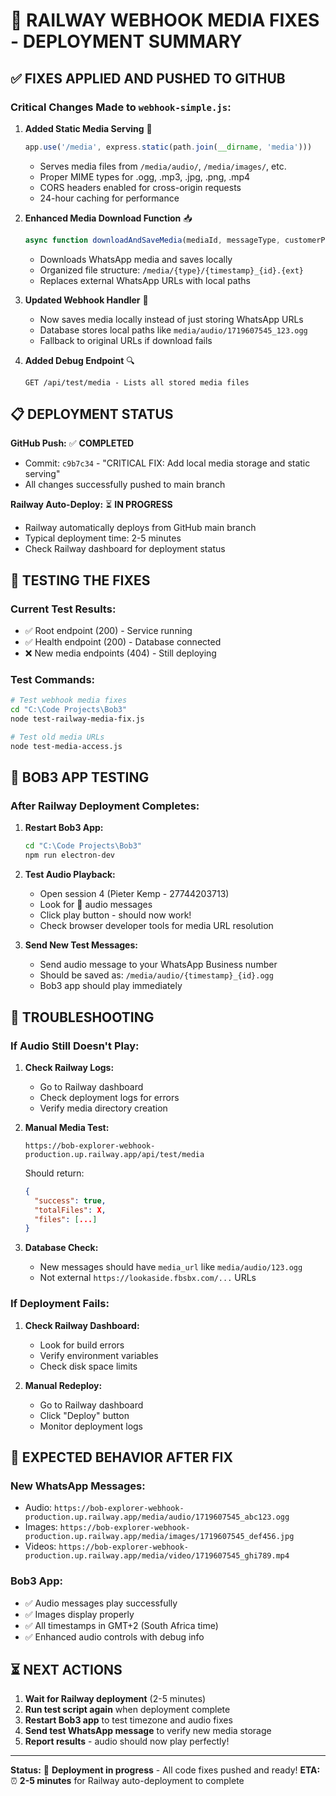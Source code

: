 # 🚀 RAILWAY WEBHOOK MEDIA FIXES - DEPLOYMENT SUMMARY

## ✅ FIXES APPLIED AND PUSHED TO GITHUB

### **Critical Changes Made to `webhook-simple.js`:**

1. **Added Static Media Serving** 📁
   ```javascript
   app.use('/media', express.static(path.join(__dirname, 'media')))
   ```
   - Serves media files from `/media/audio/`, `/media/images/`, etc.
   - Proper MIME types for .ogg, .mp3, .jpg, .png, .mp4
   - CORS headers enabled for cross-origin requests
   - 24-hour caching for performance

2. **Enhanced Media Download Function** 📥
   ```javascript
   async function downloadAndSaveMedia(mediaId, messageType, customerPhone)
   ```
   - Downloads WhatsApp media and saves locally
   - Organized file structure: `/media/{type}/{timestamp}_{id}.{ext}`
   - Replaces external WhatsApp URLs with local paths

3. **Updated Webhook Handler** 🔄
   - Now saves media locally instead of just storing WhatsApp URLs
   - Database stores local paths like `media/audio/1719607545_123.ogg`
   - Fallback to original URLs if download fails

4. **Added Debug Endpoint** 🔍
   ```
   GET /api/test/media - Lists all stored media files
   ```

## 📋 DEPLOYMENT STATUS

**GitHub Push:** ✅ **COMPLETED** 
- Commit: `c9b7c34` - "CRITICAL FIX: Add local media storage and static serving"
- All changes successfully pushed to main branch

**Railway Auto-Deploy:** ⏳ **IN PROGRESS**
- Railway automatically deploys from GitHub main branch
- Typical deployment time: 2-5 minutes
- Check Railway dashboard for deployment status

## 🧪 TESTING THE FIXES

### **Current Test Results:**
- ✅ Root endpoint (200) - Service running
- ✅ Health endpoint (200) - Database connected  
- ❌ New media endpoints (404) - Still deploying

### **Test Commands:**
```bash
# Test webhook media fixes
cd "C:\Code Projects\Bob3"
node test-railway-media-fix.js

# Test old media URLs
node test-media-access.js
```

## 📱 BOB3 APP TESTING

### **After Railway Deployment Completes:**

1. **Restart Bob3 App:**
   ```bash
   cd "C:\Code Projects\Bob3"
   npm run electron-dev
   ```

2. **Test Audio Playback:**
   - Open session 4 (Pieter Kemp - 27744203713)
   - Look for 🎵 audio messages
   - Click play button - should now work!
   - Check browser developer tools for media URL resolution

3. **Send New Test Messages:**
   - Send audio message to your WhatsApp Business number
   - Should be saved as: `/media/audio/{timestamp}_{id}.ogg`
   - Bob3 app should play immediately

## 🔧 TROUBLESHOOTING

### **If Audio Still Doesn't Play:**

1. **Check Railway Logs:**
   - Go to Railway dashboard
   - Check deployment logs for errors
   - Verify media directory creation

2. **Manual Media Test:**
   ```
   https://bob-explorer-webhook-production.up.railway.app/api/test/media
   ```
   Should return:
   ```json
   {
     "success": true,
     "totalFiles": X,
     "files": [...]
   }
   ```

3. **Database Check:**
   - New messages should have `media_url` like `media/audio/123.ogg`
   - Not external `https://lookaside.fbsbx.com/...` URLs

### **If Deployment Fails:**

1. **Check Railway Dashboard:**
   - Look for build errors
   - Verify environment variables
   - Check disk space limits

2. **Manual Redeploy:**
   - Go to Railway dashboard
   - Click "Deploy" button
   - Monitor deployment logs

## 🎯 EXPECTED BEHAVIOR AFTER FIX

### **New WhatsApp Messages:**
- Audio: `https://bob-explorer-webhook-production.up.railway.app/media/audio/1719607545_abc123.ogg`
- Images: `https://bob-explorer-webhook-production.up.railway.app/media/images/1719607545_def456.jpg`
- Videos: `https://bob-explorer-webhook-production.up.railway.app/media/video/1719607545_ghi789.mp4`

### **Bob3 App:**
- ✅ Audio messages play successfully
- ✅ Images display properly
- ✅ All timestamps in GMT+2 (South Africa time)
- ✅ Enhanced audio controls with debug info

## ⏳ NEXT ACTIONS

1. **Wait for Railway deployment** (2-5 minutes)
2. **Run test script again** when deployment complete
3. **Restart Bob3 app** to test timezone and audio fixes
4. **Send test WhatsApp message** to verify new media storage
5. **Report results** - audio should now play perfectly!

---

**Status:** 🔄 **Deployment in progress** - All code fixes pushed and ready!
**ETA:** ⏰ **2-5 minutes** for Railway auto-deployment to complete
